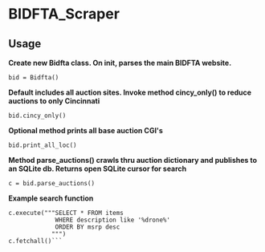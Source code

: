 # BIDFTA_Scraper
## Usage

**Create new Bidfta class. On init, parses the main BIDFTA website.**

```
bid = Bidfta()
```

**Default includes all auction sites. Invoke method cincy_only() to reduce auctions to only Cincinnati**

```
bid.cincy_only()
```

**Optional method prints all base auction CGI's**

```
bid.print_all_loc()
```

**Method parse_auctions() crawls thru auction dictionary and publishes to an SQLite db. Returns open SQLite cursor for search**

```
c = bid.parse_auctions()
```

**Example search function**
```
c.execute("""SELECT * FROM items 
             WHERE description like '%drone%'
             ORDER BY msrp desc
            """)
c.fetchall()```

